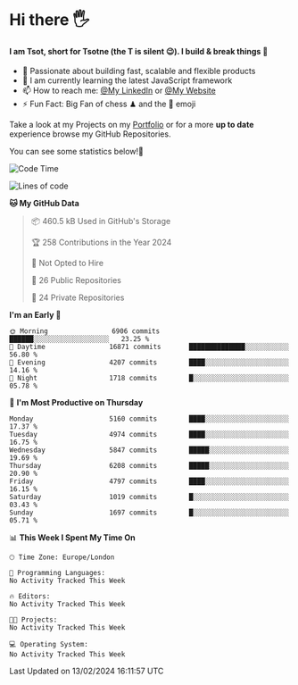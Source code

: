 # Hi there :raised_hand_with_fingers_splayed:
#### I am Tsot, short for Tsotne (the T is silent :wink:). I build & break things :space_invader:
- :telescope: Passionate about building fast, scalable and flexible products
- :seedling: I am currently learning the latest JavaScript framework 
- :mailbox: How to reach me: [@My LinkedIn](https://www.linkedin.com/in/tsotne-gvadzabia/) or [@My Website](https://tsotne.co.uk/contact)
- :zap: Fun Fact: Big Fan of chess ♟ and the 👾 emoji

Take a look at my Projects on my [Portfolio](https://tsotne.co.uk/) or for a more **up to date** experience browse my GitHub Repositories.

You can see some statistics below!:space_invader:
<!--START_SECTION:waka-->
![Code Time](http://img.shields.io/badge/Code%20Time-761%20hrs%202%20mins-blue)

![Lines of code](https://img.shields.io/badge/From%20Hello%20World%20I%27ve%20Written-10.7%20million%20lines%20of%20code-blue)

**🐱 My GitHub Data** 

> 📦 460.5 kB Used in GitHub's Storage 
 > 
> 🏆 258 Contributions in the Year 2024
 > 
> 🚫 Not Opted to Hire
 > 
> 📜 26 Public Repositories 
 > 
> 🔑 24 Private Repositories 
 > 
**I'm an Early 🐤** 

```text
🌞 Morning                6906 commits        ██████░░░░░░░░░░░░░░░░░░░   23.25 % 
🌆 Daytime                16871 commits       ██████████████░░░░░░░░░░░   56.80 % 
🌃 Evening                4207 commits        ████░░░░░░░░░░░░░░░░░░░░░   14.16 % 
🌙 Night                  1718 commits        █░░░░░░░░░░░░░░░░░░░░░░░░   05.78 % 
```
📅 **I'm Most Productive on Thursday** 

```text
Monday                   5160 commits        ████░░░░░░░░░░░░░░░░░░░░░   17.37 % 
Tuesday                  4974 commits        ████░░░░░░░░░░░░░░░░░░░░░   16.75 % 
Wednesday                5847 commits        █████░░░░░░░░░░░░░░░░░░░░   19.69 % 
Thursday                 6208 commits        █████░░░░░░░░░░░░░░░░░░░░   20.90 % 
Friday                   4797 commits        ████░░░░░░░░░░░░░░░░░░░░░   16.15 % 
Saturday                 1019 commits        █░░░░░░░░░░░░░░░░░░░░░░░░   03.43 % 
Sunday                   1697 commits        █░░░░░░░░░░░░░░░░░░░░░░░░   05.71 % 
```


📊 **This Week I Spent My Time On** 

```text
🕑︎ Time Zone: Europe/London

💬 Programming Languages: 
No Activity Tracked This Week

🔥 Editors: 
No Activity Tracked This Week

🐱‍💻 Projects: 
No Activity Tracked This Week

💻 Operating System: 
No Activity Tracked This Week
```


 Last Updated on 13/02/2024 16:11:57 UTC
<!--END_SECTION:waka-->
